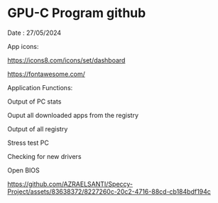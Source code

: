 # GPU-C Program github

Date : 27/05/2024

App icons:

https://icons8.com/icons/set/dashboard

https://fontawesome.com/

Application Functions:

Output of PC stats

Ouput all downloaded apps from the registry

Output of all registry

Stress test PC

Checking for new drivers

Open BIOS 


https://github.com/AZRAELSANTI/Speccy-Project/assets/83638372/8227260c-20c2-4716-88cd-cb184bdf194c

